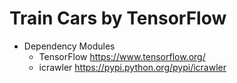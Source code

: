 # Train Cars by TensorFlow

- Dependency Modules
  - TensorFlow
      https://www.tensorflow.org/
  - icrawler
      https://pypi.python.org/pypi/icrawler

